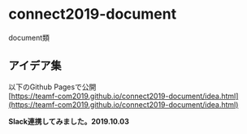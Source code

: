 # connect2019-document
document類

## アイデア集  
以下のGithub Pagesで公開  
[https://teamf-com2019.github.io/connect2019-document/idea.html](https://teamf-com2019.github.io/connect2019-document/idea.html)  

**Slack連携してみました。2019.10.03**